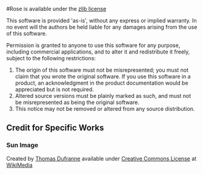 #Rose is available under the [zlib license](https://www.zlib.net/zlib_license.html)

This software is provided 'as-is', without any express or implied
warranty.  In no event will the authors be held liable for any damages
arising from the use of this software.

Permission is granted to anyone to use this software for any purpose,
including commercial applications, and to alter it and redistribute it
freely, subject to the following restrictions:

1. The origin of this software must not be misrepresented; you must not
   claim that you wrote the original software. If you use this software
   in a product, an acknowledgment in the product documentation would be
   appreciated but is not required.
2. Altered source versions must be plainly marked as such, and must not be
   misrepresented as being the original software.
3. This notice may not be removed or altered from any source distribution.

## Credit for Specific Works

### Sun Image

Created by [Thomas Dufranne](https://commons.wikimedia.org/wiki/User:Bcjordan)
available under [Creative Commons License](https://creativecommons.org/licenses/by/3.0/deed.en)
at [WikiMedia](https://commons.wikimedia.org/wiki/File:Sun.svg)